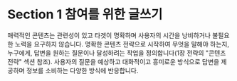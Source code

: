 # Section 1 참여를 위한 글쓰기

매력적인 콘텐츠는 관련성이 있고 타겟이 명확하며 사용자의 시간을 낭비하거나 불필요한 노력을 요구하지 않습니다. 명확한 콘텐츠 전략으로 시작하여 무엇을 말해야 하는지, 누구에게, 답변을 원하는 질문이나 달성하려는 작업을 정의합니다(1장 전략의 "콘텐츠 전략" 섹션 참조). 사용자의 질문을 예상하고 대화적이고 흥미로운 방식으로 답변을 제공하며 정보를 소비하는 다양한 방식에 반응합니다.
